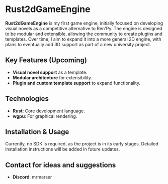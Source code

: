 # Rust2dGameEngine

**Rust2dGameEngine** is my first game engine, initially focused on developing visual novels as a competitive alternative to Ren'Py. The engine is designed to be modular and extensible, allowing the community to create plugins and templates. Over time, I aim to expand it into a more general 2D engine, with plans to eventually add 3D support as part of a new university project.

## Key Features (Upcoming)
- **Visual novel support** as a template.
- **Modular architecture** for extensibility.
- **Plugin and custom template support** to expand functionality.

## Technologies
- **Rust**: Core development language.
- **wgpu**: For graphical rendering.

## Installation & Usage
Currently, no SDK is required, as the project is in its early stages. Detailed installation instructions will be added in future updates.

## Сontact for ideas and suggestions 
- **Discord**: mrmarser
